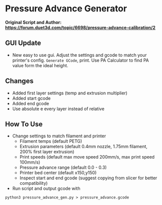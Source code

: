 # Pressure Advance Generator

**Original Script and Author: https://forum.duet3d.com/topic/6698/pressure-advance-calibration/2**

## GUI Update

  - New easy to use gui. Adjust the settings and gcode to match your printer's config. ```Generate GCode```, print. Use PA Calculator to find PA value form the ideal height.

## Changes

  - Added first layer settings (temp and extrusion multiplier)
  - Added start gcode
  - Added end gcode
  - Use absolute e every layer instead of relative
  
## How To Use

- Change settings to match filament and printer
  - Filament temps (default PETG)
  - Extrusion parameters (default 0.4mm nozzle, 1.75mm filament, 200% first layer extrusion)
  - Print speeds (default max move speed 200mm/s, max print speed 100mm/s)
  - Pressure advance range (default 0.0 - 0.3)
  - Printer bed center (default x150,y150)
  - Inspect start and end gcode (suggest copying from slicer for better compatibility)
- Run script and output gcode with

``` 
python3 pressure_advance_gen.py > pressure_advance.gcode
```
